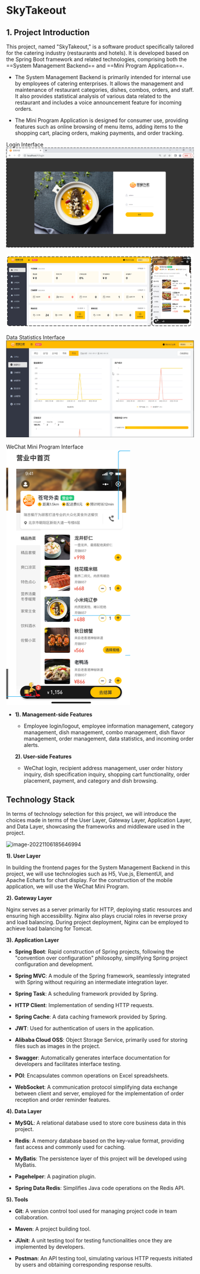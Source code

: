 # SkyTakeout

## 1. Project Introduction

This project, named "SkyTakeout," is a software product specifically tailored for the catering industry (restaurants and hotels). It is developed based on the Spring Boot framework and related technologies, comprising both the ==System Management Backend== and ==Mini Program Application==.

- The System Management Backend is primarily intended for internal use by employees of catering enterprises. It allows the management and maintenance of restaurant categories, dishes, combos, orders, and staff. It also provides statistical analysis of various data related to the restaurant and includes a voice announcement feature for incoming orders.

- The Mini Program Application is designed for consumer use, providing features such as online browsing of menu items, adding items to the shopping cart, placing orders, making payments, and order tracking.



Login Interface
![](assets/image-20221106202720190.png)

![](assets/image-2022110618525233e4236.png)

Data Statistics Interface
![](assets/image-20230130190124725.png)

WeChat Mini Program Interface
![](assets/image-20240119201018586.png)



- **1). Management-side Features**

    - Employee login/logout, employee information management, category management, dish management, combo management, dish flavor management, order management, data statistics, and incoming order alerts.

  **2). User-side Features**

    - WeChat login, recipient address management, user order history inquiry, dish specification inquiry, shopping cart functionality, order placement, payment, and category and dish browsing.

## Technology Stack

In terms of technology selection for this project, we will introduce the choices made in terms of the User Layer, Gateway Layer, Application Layer, and Data Layer, showcasing the frameworks and middleware used in the project.

![image-20221106185646994](file:///Users/xiaoshitou/Documents/heiweb3.20/%E9%A1%B9%E7%9B%AE%E4%B8%80%E8%8B%8D%E7%A9%B9%E5%A4%96%E5%8D%96/day00-%E9%A1%B9%E7%9B%AE%E6%90%AD%E5%BB%BA/%E7%AC%94%E8%AE%B0/assets/image-20221106185646994.png?lastModify=1705694056)

**1). User Layer**

In building the frontend pages for the System Management Backend in this project, we will use technologies such as H5, Vue.js, ElementUI, and Apache Echarts for chart display. For the construction of the mobile application, we will use the WeChat Mini Program.

**2). Gateway Layer**

Nginx serves as a server primarily for HTTP, deploying static resources and ensuring high accessibility. Nginx also plays crucial roles in reverse proxy and load balancing. During project deployment, Nginx can be employed to achieve load balancing for Tomcat.

**3). Application Layer**

- **Spring Boot**: Rapid construction of Spring projects, following the "convention over configuration" philosophy, simplifying Spring project configuration and development.

- **Spring MVC**: A module of the Spring framework, seamlessly integrated with Spring without requiring an intermediate integration layer.

- **Spring Task**: A scheduling framework provided by Spring.

- **HTTP Client**: Implementation of sending HTTP requests.

- **Spring Cache**: A data caching framework provided by Spring.

- **JWT**: Used for authentication of users in the application.

- **Alibaba Cloud OSS**: Object Storage Service, primarily used for storing files such as images in the project.

- **Swagger**: Automatically generates interface documentation for developers and facilitates interface testing.

- **POI**: Encapsulates common operations on Excel spreadsheets.

- **WebSocket**: A communication protocol simplifying data exchange between client and server, employed for the implementation of order reception and order reminder features.

**4). Data Layer**

- **MySQL**: A relational database used to store core business data in this project.

- **Redis**: A memory database based on the key-value format, providing fast access and commonly used for caching.

- **MyBatis**: The persistence layer of this project will be developed using MyBatis.

- **Pagehelper**: A pagination plugin.

- **Spring Data Redis**: Simplifies Java code operations on the Redis API.

**5). Tools**

- **Git**: A version control tool used for managing project code in team collaboration.

- **Maven**: A project building tool.

- **JUnit**: A unit testing tool for testing functionalities once they are implemented by developers.

- **Postman**: An API testing tool, simulating various HTTP requests initiated by users and obtaining corresponding response results.